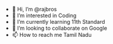 - 👋 Hi, I’m @rajbros
- 👀 I’m interested in Coding
- 🌱 I’m currently learning 11th Standard
- 💞️ I’m looking to collaborate on Google
- 📫 How to reach me Tamil Nadu

<!---
rajbros/rajbros is a ✨ special ✨ repository because its `README.md` (this file) appears on your GitHub profile.
You can click the Preview link to take a look at your changes.
--->
